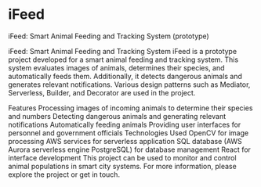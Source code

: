 # iFeed
iFeed: Smart Animal Feeding and Tracking System (prototype)

iFeed: Smart Animal Feeding and Tracking System
iFeed is a prototype project developed for a smart animal feeding and tracking system. This system evaluates images of animals, determines their species, and automatically feeds them. Additionally, it detects dangerous animals and generates relevant notifications. Various design patterns such as Mediator, Serverless, Builder, and Decorator are used in the project.

Features
Processing images of incoming animals to determine their species and numbers
Detecting dangerous animals and generating relevant notifications
Automatically feeding animals
Providing user interfaces for personnel and government officials
Technologies Used
OpenCV for image processing
AWS services for serverless application
SQL database (AWS Aurora serverless engine PostgreSQL) for database management
React for interface development
This project can be used to monitor and control animal populations in smart city systems. For more information, please explore the project or get in touch.
